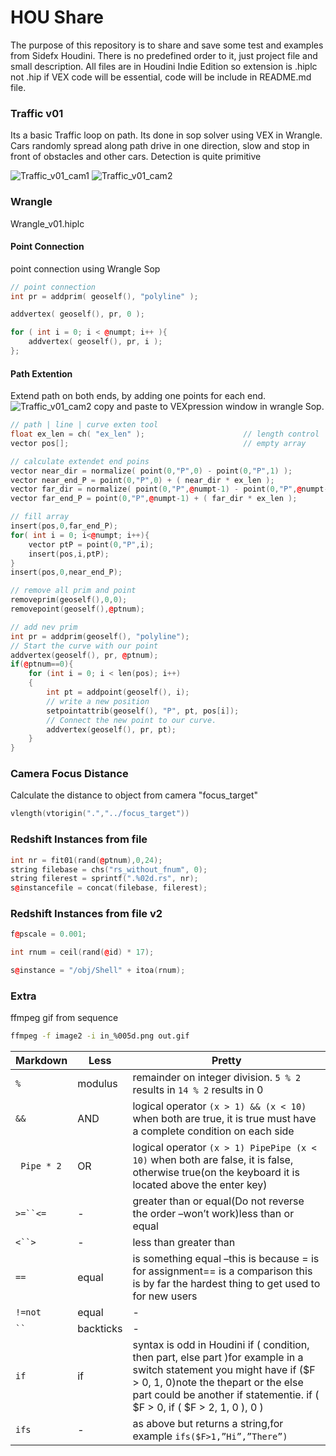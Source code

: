# HOU Share
The purpose of this repository is to share and save some test and examples from
Sidefx Houdini. There is no predefined order to it, just project file and small description.
All files are in Houdini Indie Edition so extension is .hiplc  not .hip
if VEX code will be essential, code will be include in README.md file.

### Traffic v01
Its a basic Traffic loop on path. Its done in sop solver using VEX in Wrangle.
Cars randomly spread along path drive in one direction, slow and stop in front of obstacles and other cars.
Detection is quite primitive

![Traffic_v01_cam1](https://github.com/szawel/HOU_Share/blob/master/gif/Traffic_v01_cam1.gif)
![Traffic_v01_cam2](https://github.com/szawel/HOU_Share/blob/master/gif/Traffic_v01_cam2.gif)


### Wrangle
Wrangle_v01.hiplc

#### Point Connection
point connection using Wrangle Sop

```C++
// point connection
int pr = addprim( geoself(), "polyline" );

addvertex( geoself(), pr, 0 );

for ( int i = 0; i < @numpt; i++ ){
    addvertex( geoself(), pr, i );
};
```
#### Path Extention
Extend path on both ends, by adding one points for each end.
![Traffic_v01_cam2](https://github.com/szawel/HOU_Share/blob/master/gif/wrangle_path_extension.gif)
copy and paste to VEXpression window in wrangle Sop.
```C++
// path | line | curve exten tool
float ex_len = ch( "ex_len" );                      // length control
vector pos[];                                       // empty array

// calculate extendet end poins
vector near_dir = normalize( point(0,"P",0) - point(0,"P",1) );
vector near_end_P = point(0,"P",0) + ( near_dir * ex_len );
vector far_dir = normalize( point(0,"P",@numpt-1) - point(0,"P",@numpt-2) );
vector far_end_P = point(0,"P",@numpt-1) + ( far_dir * ex_len );

// fill array
insert(pos,0,far_end_P);
for( int i = 0; i<@numpt; i++){
    vector ptP = point(0,"P",i);
    insert(pos,i,ptP);
}
insert(pos,0,near_end_P);

// remove all prim and point
removeprim(geoself(),0,0);
removepoint(geoself(),@ptnum);

// add nev prim
int pr = addprim(geoself(), "polyline");
// Start the curve with our point
addvertex(geoself(), pr, @ptnum);
if(@ptnum==0){
    for (int i = 0; i < len(pos); i++)
    {
        int pt = addpoint(geoself(), i);
        // write a new position
        setpointattrib(geoself(), "P", pt, pos[i]);
        // Connect the new point to our curve.
        addvertex(geoself(), pr, pt);
    }
}
```

### Camera Focus Distance
Calculate the distance to object from camera "focus_target"
```C++
vlength(vtorigin(".","../focus_target"))
```

### Redshift Instances from file

```C++
int nr = fit01(rand(@ptnum),0,24);
string filebase = chs("rs_without_fnum", 0);
string filerest = sprintf(".%02d.rs", nr);
s@instancefile = concat(filebase, filerest);
``` 

### Redshift Instances from file v2 

```C++
f@pscale = 0.001;

int rnum = ceil(rand(@id) * 17);

s@instance = "/obj/Shell" + itoa(rnum);
```

### Extra
ffmpeg gif from sequence
```Bash
ffmpeg -f image2 -i in_%005d.png out.gif
```


Markdown | Less | Pretty
--- | --- | ---
`%` | modulus | remainder on integer division. `5 % 2` results in `14 % 2` results in 0
`&&` | AND | logical operator `(x > 1) && (x < 10)` when both are true, it is true must have a complete condition on each side
` Pipe * 2` | OR | logical operator `(x > 1) PipePipe (x < 10)` when both are false, it is false, otherwise true(on the keyboard it is located above the enter key)
`>=``<=` | - | greater than or equal(Do not reverse the order –won’t work)less than or equal
`<``>` | - | less than greater than
`==` | equal | is something equal –this is because = is for assignment== is a comparison this is by far the hardest thing to get used to for new users
`!=not` | equal | - |
` `` `| backticks | - | to convert an expression into a string ie. `ch(“../someparameter”)` in the font node would print that verbatim, but putting this i backticks would give me the value
`if` | if | syntax is odd in Houdini if ( condition, then part, else part )for example in a switch statement you might have if ($F > 0, 1, 0)note the thepart or the else part could be another if statementie. if ( $F > 0, if ( $F > 2, 1, 0 ), 0 )
`ifs` | - | as above but returns a string,for example `ifs($F>1,”Hi”,”There”)`


